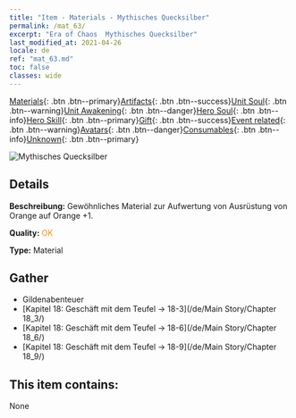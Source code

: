 ```yaml
---
title: "Item - Materials - Mythisches Quecksilber"
permalink: /mat_63/
excerpt: "Era of Chaos  Mythisches Quecksilber"
last_modified_at: 2021-04-26
locale: de
ref: "mat_63.md"
toc: false
classes: wide
---
```

 [Materials](/ItemsDE/){: .btn .btn--primary}[Artifacts](/ItemsDE/Artifacts/){: .btn .btn--success}[Unit Soul](/ItemsDE/UnitSoul/){: .btn .btn--warning}[Unit Awakening](/ItemsDE/UnitAwakening/){: .btn .btn--danger}[Hero Soul](/ItemsDE/HeroSoul/){: .btn .btn--info}[Hero Skill](/ItemsDE/HeroSkill/){: .btn .btn--primary}[Gift](/ItemsDE/Gift/){: .btn .btn--success}[Event related](/ItemsDE/Events/){: .btn .btn--warning}[Avatars](/ItemsDE/Avatars/){: .btn .btn--danger}[Consumables](/ItemsDE/Consumables/){: .btn .btn--info}[Unknown](/ItemsDE/Unknown/){: .btn .btn--primary}

 ![Mythisches Quecksilber](/images/t/i_cailiao_shuiyin3.png)

## Details
 **Beschreibung:** Gewöhnliches Material zur Aufwertung von Ausrüstung von Orange auf Orange +1.

 **Quality:** <span style="color: #FF8C00">OK</span>

 **Type:** Material

## Gather

*    Gildenabenteuer 
*    [Kapitel 18: Geschäft mit dem Teufel -> 18-3](/de/Main Story/Chapter 18_3/) 
*    [Kapitel 18: Geschäft mit dem Teufel -> 18-6](/de/Main Story/Chapter 18_6/) 
*    [Kapitel 18: Geschäft mit dem Teufel -> 18-9](/de/Main Story/Chapter 18_9/) 

## This item contains:

  None

